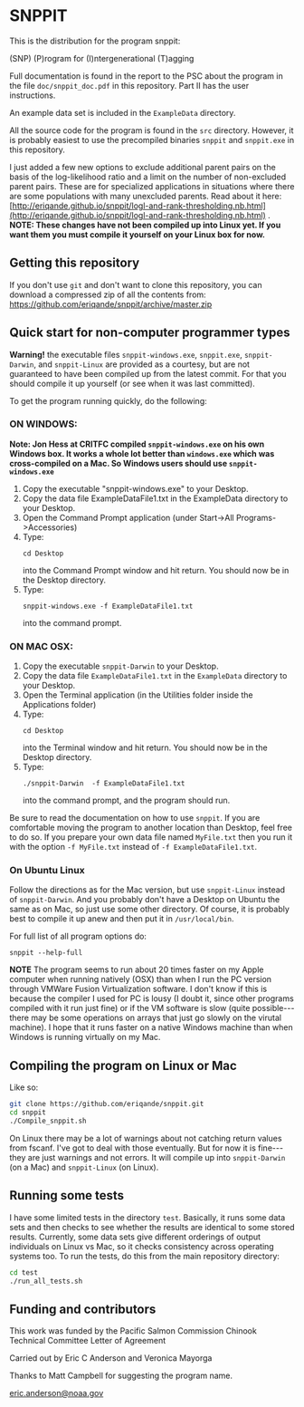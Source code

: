 # SNPPIT

This is the distribution for the program snppit:

(SNP) (P)rogram for (I)ntergenerational (T)agging

Full documentation is found in the report to the PSC about 
the program in the file `doc/snppit_doc.pdf` in this 
repository.  Part II has the user instructions.


An example data set is included in the `ExampleData` directory.

All the source code for the program is found in the `src`
directory.  However, it is probably easiest to use the 
precompiled binaries `snppit` and `snppit.exe` in this 
repository.

I just added a few new options to exclude additional parent pairs on the basis of
the log-likelihood ratio and a limit on the number of non-excluded parent pairs.
These are for specialized applications in situations where there are some populations
with many unexcluded parents.  Read about it here:
[http://eriqande.github.io/snppit/logl-and-rank-thresholding.nb.html](http://eriqande.github.io/snppit/logl-and-rank-thresholding.nb.html) . **NOTE: These changes have not been compiled up into Linux yet.  If you want them you must compile it yourself on your Linux box for now.**

## Getting this repository
If you don't use `git` and don't want to clone this repository, you can 
download a compressed zip of all the contents from:
https://github.com/eriqande/snppit/archive/master.zip


## Quick start for non-computer programmer types

**Warning!** the executable files `snppit-windows.exe`, `snppit.exe`, `snppit-Darwin`, and `snppit-Linux` are provided
as a courtesy, but are not guaranteed to have been compiled up from the latest commit.  For that
you should compile it up yourself (or see when it was last committed).

To get the program running quickly, do the following:

### ON WINDOWS:

**Note: Jon Hess at CRITFC compiled `snppit-windows.exe` on his own Windows box.  It works a whole lot
better than `windows.exe` which was cross-compiled on a Mac. So Windows users should use `snppit-windows.exe`**

1. Copy the executable "snppit-windows.exe" to your Desktop.  
2. Copy the data file ExampleDataFile1.txt in the ExampleData
   directory to your Desktop.
3. Open the Command Prompt application (under Start->All Programs->Accessories)
4. Type:
    ```
    cd Desktop
    ```
    into the Command Prompt window and hit return.  You should now
    be in the Desktop directory.
5. Type:
    ```
    snppit-windows.exe -f ExampleDataFile1.txt 
    ```
    into the command prompt.




### ON MAC OSX:

1. Copy the executable  `snppit-Darwin` to your Desktop.  
2. Copy the data file `ExampleDataFile1.txt` in the `ExampleData`
   directory to your Desktop.
3. Open the Terminal application (in the Utilities folder
   inside the Applications folder)
4. Type: 
    ```
    cd Desktop
    ```
   into the Terminal window and hit return.  You should now
   be in the Desktop directory.
5. Type:
    ```
    ./snppit-Darwin  -f ExampleDataFile1.txt 
    ```
    into the command prompt, and the program should run.  
    

Be sure to read the documentation 
on how to use `snppit`.  If you are comfortable moving the program
to another location than Desktop, feel free to do so.  If you prepare
your own data file named `MyFile.txt`  then you run it with the option
`-f MyFile.txt`     instead of `-f ExampleDataFile1.txt`.


### On Ubuntu Linux
Follow the directions as for the Mac version, but use `snppit-Linux` instead
of `snppit-Darwin`.  And you probably don't have a Desktop on Ubuntu the same as
on Mac, so just use some other directory.  Of course, it is probably best to
compile it up anew and then put it in `/usr/local/bin`.


For  full list of all program options do:
```
snppit --help-full
```

**NOTE** The program seems to run about 20 times faster on my 
Apple computer when running natively (OSX) than when I run the 
PC version through VMWare Fusion Virtualization software.
I don't know if this is because the compiler I used for PC
is lousy (I doubt it, since other programs compiled with it
run just fine) or if the VM software is slow (quite possible---
there may be some operations on arrays that just go slowly
on the virutal machine).  I hope that it runs faster on a 
native Windows machine than when Windows is running virtually
on my Mac.

## Compiling the program on Linux or Mac
Like so:
```sh
git clone https://github.com/eriqande/snppit.git
cd snppit
./Compile_snppit.sh
```
On Linux there may be a lot of warnings about not catching return values from fscanf.  I've got to deal with
those eventually.  But for now it is fine---they are just warnings and not errors.  It will compile up into
`snppit-Darwin` (on a Mac) and `snppit-Linux` (on Linux).


## Running some tests

I have some limited tests in the directory `test`.  Basically, it runs some data sets and then checks to see
whether the results are identical to some stored results.  Currently, some data sets give different orderings of output
individuals on Linux vs Mac, so it checks consistency across operating systems too.  To run the tests, do this from
the main repository directory:

```sh
cd test
./run_all_tests.sh
```


## Funding and contributors
This work was funded by the Pacific Salmon Commission
Chinook Technical Committee Letter of Agreement

Carried out by Eric C Anderson and Veronica Mayorga

Thanks to Matt Campbell for suggesting the program name.

eric.anderson@noaa.gov

